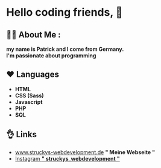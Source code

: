 # Hello coding friends, 👋

## 👨‍💻 About Me :

**my name is Patrick and I come from Germany.<br/>
I'm passionate about programming**

## ❤ Languages

- **HTML**
- **CSS (Sass)**
- **Javascript**
- **PHP**
- **SQL**

## 👌 Links
- <a href="https://struckys-webdevelopment.de/">www.struckys-webdevelopment.de **" Meine Webseite "**</a>
- <a href="https://www.instagram.com/struckys_webdevelopment/">Instagram **" struckys_webdevelopment "**</a>

